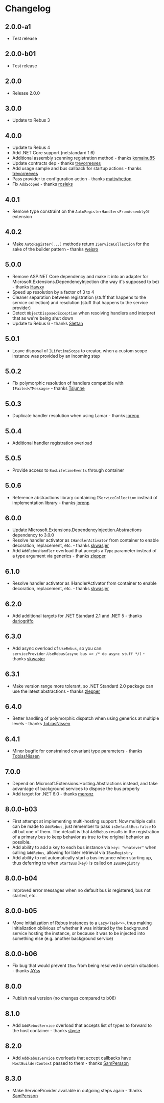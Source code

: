 # Changelog

## 2.0.0-a1
* Test release

## 2.0.0-b01
* Test release

## 2.0.0
* Release 2.0.0

## 3.0.0
* Update to Rebus 3

## 4.0.0
* Update to Rebus 4
* Add .NET Core support (netstandard 1.6)
* Additional assembly scanning registration method - thanks [komainu85]
* Update contracts dep - thanks [trevorreeves]
* Add usage sample and bus callback for startup actions - thanks [trevorreeves]
* Pass provider to configuration action - thanks [mattwhetton]
* Fix `AddScoped` - thanks [rosieks]


## 4.0.1
* Remove type constraint on the `AutoRegisterHandlersFromAssemblyOf` extension

## 4.0.2
* Make `AutoRegister(...)` methods return `IServiceCollection` for the sake of the builder pattern - thanks [weisro]

## 5.0.0
* Remove ASP.NET Core dependency and make it into an adapter for Microsoft.Extensions.DependencyInjection (the way it's supposed to be) - thanks [Hawxy]
* Speed up resolution by a factor of 3 to 4
* Cleaner separation between registration (stuff that happens to the service collection) and resolution (stuff that happens to the service provider)
* Detect `ObjectDisposedException` when resolving handlers and interpret that as we're being shut down
* Update to Rebus 6 - thanks [Slettan]

## 5.0.1
* Leave disposal of `ILifetimeScope` to creator, when a custom scope instance was provided by an incoming step

## 5.0.2
* Fix polymorphic resolution of handlers compatible with `IFailed<TMessage>` - thanks [Tsjunne]

## 5.0.3
* Duplicate handler resolution when using Lamar - thanks [jorenp]

## 5.0.4
* Additional handler registration overload

## 5.0.5
* Provide access to `BusLifetimeEvents` through container

## 5.0.6
* Reference abstractions library containing `IServiceCollection` instead of implementation library - thanks [jorenp]

## 6.0.0
* Update Microsoft.Extensions.DependencyInjection.Abstractions dependency to 3.0.0
* Resolve handler activator as `IHandlerActivator` from container to enable decoration, replacement, etc. - thanks [skwasjer]
* Add `AddRebusHandler` overload that accepts a `Type` parameter instead of a type argument via generics - thanks [zlepper]

## 6.1.0

* Resolve handler activator as IHandlerActivator from container to enable decoration, replacement, etc. - thanks [skwasjer]

## 6.2.0
* Add additional targets for .NET Standard 2.1 and .NET 5 - thanks [dariogriffo]

## 6.3.0
* Add async overload of `UseRebus`, so you can `serviceProvider.UseRebus(async bus => /* do async stuff */)` - thanks [skwasjer]

## 6.3.1
* Make version range more tolerant, so .NET Standard 2.0 package can use the latest abstractions - thanks [zlepper]

## 6.4.0
* Better handling of polymorphic dispatch when using generics at multiple levels - thanks [TobiasNissen]

## 6.4.1
* Minor bugfix for constrained covariant type parameters - thanks [TobiasNissen]

## 7.0.0
* Depend on Microsoft.Extensions.Hosting.Abstractions instead, and take advantage of background services to dispose the bus properly
* Add target for .NET 6.0 - thanks [meronz]

## 8.0.0-b03
* First attempt at implementing multi-hosting support: Now multiple calls can be made to `AddRebus`, just remember to pass `isDefaultBus:false` to all but one of them. The default is that `AddRebus` results in the registration of a primary bus to keep behavior as true to the original behavior as possible.
* Add ability to add a key to each bus instance via `key: "whatever"` when calling `AddRebus`, allowing for later retrieval via `IBusRegistry`
* Add ability to not automatically start a bus instance when starting up, thus deferring to when `StartBus(key)` is called on `IBusRegistry`

## 8.0.0-b04
* Improved error messages when no default bus is registered, bus not started, etc.

## 8.0.0-b05
* Move initialization of Rebus instances to a `Lazy<Task<>>`, thus making initialization oblivious of whether it was initiated by the background service hosting the instance, or because it was to be injected into something else (e.g. another background service)

## 8.0.0-b06
* Fix bug that would prevent `IBus` from being resolved in certain situations - thanks [AYss]

## 8.0.0
* Publish real version (no changes compared to b06)

## 8.1.0
* Add `AddRebusService` overload that accepts list of types to forward to the host container - thanks [sbyse]

## 8.2.0
* Add `AddRebusService` overloads that accept callbacks have `HostBuilderContext` passed to them - thanks [SamPersson]

## 8.3.0
*  Make ServiceProvider available in outgoing steps again - thanks [SamPersson]

[AYss]: https://github.com/AYss
[dariogriffo]: https://github.com/dariogriffo
[Hawxy]: https://github.com/Hawxy
[jorenp]: https://github.com/jorenp
[komainu85]: https://github.com/komainu85
[mattwhetton]: https://github.com/mattwhetton
[meronz]: https://github.com/meronz
[rosieks]: https://github.com/rosieks
[SamPersson]: https://github.com/SamPersson
[sbyse]: https://github.com/sbyse
[skwasjer]: https://github.com/skwasjer
[Slettan]: nhttps://github.com/Slettan
[skwasjer]: https://github.com/skwasjer
[TobiasNissen]: https://github.com/TobiasNissen
[trevorreeves]: https://github.com/trevorreeves
[Tsjunne]: https://github.com/Tsjunne
[weisro]: https://github.com/weisro
[zlepper]: https://github.com/zlepper
